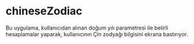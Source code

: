 # chineseZodiac
Bu uygulama, kullanıcıdan alınan doğum yılı parametresi ile belirli hesaplamalar yaparak, kullanıcının Çin zodyağı bilgisini ekrana bastırıyor.
